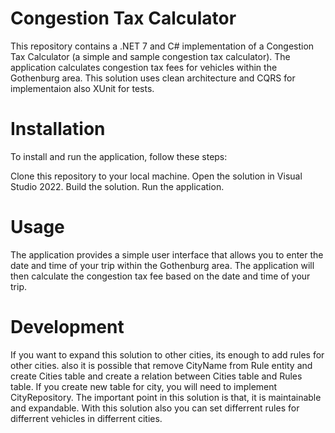 # Congestion Tax Calculator
This repository contains a .NET 7 and C# implementation of a Congestion Tax Calculator (a simple and sample congestion tax calculator). The application calculates congestion tax fees for vehicles within the Gothenburg area.
This solution uses clean architecture and CQRS for implementaion also XUnit for tests.

# Installation
To install and run the application, follow these steps:

Clone this repository to your local machine.
Open the solution in Visual Studio 2022.
Build the solution.
Run the application.

# Usage
The application provides a simple user interface that allows you to enter the date and time of your trip within the Gothenburg area. The application will then calculate the congestion tax fee based on the date and time of your trip.

# Development
If you want to expand this solution to other cities, its enough to add rules for other cities. also it is possible that remove CityName from Rule entity and create Cities table and create a relation between Cities table and Rules table.
If you create new table for city, you will need to implement CityRepository. The important point in this solution is that, it is maintainable and expandable. With this solution also you can set differrent rules for differrent vehicles in differrent cities.
